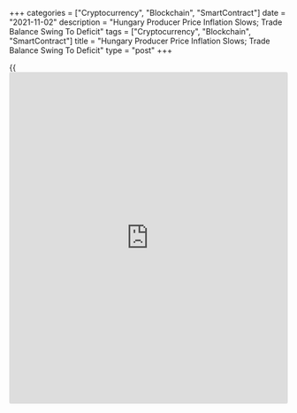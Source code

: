 +++
categories = ["Cryptocurrency", "Blockchain", "SmartContract"]
date = "2021-11-02"
description = "Hungary Producer Price Inflation Slows; Trade Balance Swing To Deficit"
tags = ["Cryptocurrency", "Blockchain", "SmartContract"]
title = "Hungary Producer Price Inflation Slows; Trade Balance Swing To Deficit"
type = "post"
+++

{{<iframe id="large-banner" src="https://www.bounty.group/#slide=5.0" width="100%" height="600" scrolling="no" style="border: 0px solid rgb(216, 221, 230); border-radius: 3px;">}}

Hungary's producer price inflation eased in September, figures from the
Hungarian Central Statistical Office showed on Tuesday.

The producer price index rose 14.0 percent year-on-year in September,
following a 14.4 percent increase August.

The development of prices was influenced by the price rise of raw and
base materials, and motor fuels, the agency said.

Domestic market producer prices gained 20.1 percent in September and
foreign market prices increased by 10.9 percent.

On a monthly basis, producer prices rose 2.4 percent in September.

Separate data from the statistical office showed that the final trade
balance registered a deficit of EUR 751 million in August versus a EUR
344 million surplus last year. In the initial estimate, trade deficit
was EUR 467 million.

Exports grew 4.2 percent year-on-year in August, after a 10.6 percent
increase in July. According to the initial estimate, exports rose 5.2
percent.

Imports increased 18.7 percent annually in August, after a 15.5 percent
rise in the preceding month. In the initial estimate, imports gained
16.0 percent.

For comments and feedback [contact](https://www.playgroundfx.com/contact/): editorial@rtt[news](https://www.letsplayfx.com/blog/forex-news-website/).com

[Economic News][1]

 **What parts of the world are seeing the best (and worst) economic
performances lately? Click[here][2] to check out our [Econ Scorecard][2]
and find out! See up-to-the-moment [ranking](https://www.playgroundfx.com/blog/crypto-exchange-ranking/)s for the best and worst
performers in [GDP][3], [unemployment rate][4], [inflation][5] and much
more.**

   1. www.rtt[news](https://www.letsplayfx.com/blog/forex-news-website/).com/Content/EconomicNews.aspx
   2. www.rtt[news](https://www.letsplayfx.com/blog/forex-news-website/).com/economic-scorecard/world-rank/retail-sales/highest-performance.aspx
   3. www.rtt[news](https://www.letsplayfx.com/blog/forex-news-website/).com/economic-scorecard/world-rank/GDP/highest-performance.aspx
   4. www.rtt[news](https://www.letsplayfx.com/blog/forex-news-website/).com/economic-scorecard/world-rank/unemployment-rate/lowest-performance.aspx
   5. www.rtt[news](https://www.letsplayfx.com/blog/forex-news-website/).com/economic-scorecard/world-rank/CPI/highest-performance.aspx